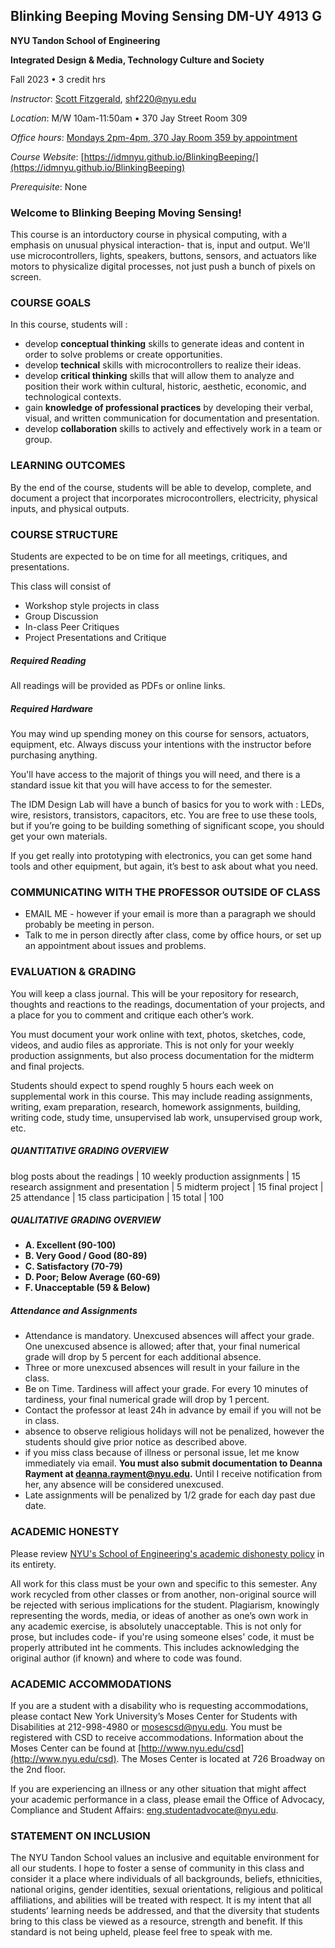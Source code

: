 ## Blinking Beeping Moving Sensing DM-UY 4913 G

**NYU Tandon School of Engineering**

**Integrated Design & Media, Technology Culture and Society**

Fall 2023 • 3 credit hrs

_Instructor_:  [Scott Fitzgerald](http://ennuigo.com), shf220@nyu.edu 

_Location_: M/W 10am-11:50am • 370 Jay Street Room 309

_Office hours_:  [Mondays 2pm-4pm, 370 Jay Room 359 by appointment](https://calendar.app.google/wcYr7Xj8eB8wRJ5B9) 

_Course Website_: [https://idmnyu.github.io/BlinkingBeeping/](https://idmnyu.github.io/BlinkingBeeping)

_Prerequisite_: None

### **Welcome to Blinking Beeping Moving Sensing!**

This course is an intorductory course in physical computing, with a emphasis on unusual physical interaction- that is, input and output. We'll use microcontrollers, lights, speakers, buttons, sensors, and actuators like motors to physicalize digital processes, not just push a bunch of pixels on screen.  

### **COURSE GOALS**
In this course, students will :

- develop **conceptual thinking** skills to generate ideas and content in order to solve problems or create opportunities.
- develop **technical** skills with microcontrollers to realize their ideas.
- develop **critical thinking** skills that will allow them to analyze and position their work within cultural, historic, aesthetic, economic, and technological contexts.
- gain **knowledge of professional practices** by developing their verbal, visual, and written communication for documentation and presentation.
- develop **collaboration** skills to actively and effectively work in a team or group.

### **LEARNING OUTCOMES**

By the end of the course, students will be able to develop, complete, and document a project that incorporates microcontrollers, electricity, physical inputs, and physical outputs.

### **COURSE STRUCTURE**

Students are expected to be on time for all meetings, critiques, and presentations.

This class will consist of

* Workshop style projects in class
* Group Discussion
* In-class Peer Critiques
* Project Presentations and Critique

##### Required Reading
All readings will be provided as PDFs or online links.

##### Required Hardware
You may wind up spending money on this course for sensors, actuators, equipment, etc. Always discuss your intentions with the instructor before purchasing anything.

You'll have access to the majorit of things you will need, and there is a standard issue kit that you will have access to for the semester.

The IDM Design Lab will have a bunch of basics for you to work with : LEDs, wire, resistors, transistors, capacitors, etc. You are free to use these tools, but if you’re going to be building something of significant scope, you should get your own materials.

If you get really into prototyping with electronics, you can get some hand tools and other equipment, but again, it’s best to ask about what you need.

### **COMMUNICATING WITH THE PROFESSOR OUTSIDE OF CLASS**

* EMAIL ME - however if your email is more than a paragraph we should probably be meeting in person.
* Talk to me in person directly after class, come by office hours, or set up an appointment about issues and problems.

### **EVALUATION & GRADING**
You will keep a class journal. This will be your repository for research, thoughts and reactions to the readings, documentation of your projects, and a place for you to comment and critique each other’s work. 

You must document your work online with text, photos, sketches, code, videos, and audio files as approriate. This is not only for your weekly production assignments, but also process documentation for the midterm and final projects.

Students should expect to spend roughly 5 hours each week on supplemental work in this course. This may include reading assignments, writing, exam preparation, research, homework assignments, building, writing code, study time, unsupervised lab work, unsupervised group work, etc.

##### QUANTITATIVE GRADING OVERVIEW

blog posts about the readings |  10
weekly production assignments  | 15
research assignment and presentation | 5
midterm project  |  15
final project | 25
attendance | 15
class participation | 15
total |  100

##### QUALITATIVE GRADING OVERVIEW

- **A. Excellent \(90-100\)**
- **B. Very Good / Good \(80-89\)**
- **C. Satisfactory \(70-79\)**
- **D. Poor; Below Average \(60-69\)**
- **F. Unacceptable \(59 & Below\)**

##### **Attendance and Assignments**

* Attendance is mandatory. Unexcused absences will affect your grade. One unexcused absence is allowed; after that, your final numerical grade will drop by 5 percent for each additional absence.
* Three or more unexcused absences will result in your failure in the class.
* Be on Time. Tardiness will affect your grade. For every 10 minutes of tardiness, your final numerical grade will drop by 1 percent. 
* Contact the professor at least 24h in advance by email if you will not be in class. 
* absence to observe religious holidays will not be penalized, however the students should give prior notice as described above. 
* if you miss class because of illness or personal issue, let me know immediately via email. **You must also submit documentation to Deanna Rayment at deanna.rayment@nyu.edu.** Until I receive notification from her, any absence will be considered unexcused. 
* Late assignments will be penalized by 1/2 grade for each day past due date. 

### **ACADEMIC HONESTY**

Please review [NYU's School of Engineering's academic dishonesty policy](https://engineering.nyu.edu/campus-and-community/student-life/office-student-affairs/policies/student-code-conduct) in its entirety.

All work for this class must be your own and specific to this semester. Any work recycled from other classes or from another, non-original source will be rejected with serious implications for the student. Plagiarism, knowingly representing the words, media, or ideas of another as one’s own work in any academic exercise, is absolutely unacceptable. This is not only for prose, but includes code- if you're using someone elses' code, it must be properly attributed int he comments. This includes acknowledging the original author (if known) and where to code was found.

### **ACADEMIC ACCOMMODATIONS**
If you are a student with a disability who is requesting accommodations, please contact New York University’s Moses Center for Students with Disabilities at 212-998-4980 or [mosescsd@nyu.edu](mailto:mosescsd@nyu.edu). You must be registered with CSD to receive accommodations. Information about the Moses Center can be found at [http://www.nyu.edu/csd](http://www.nyu.edu/csd). The Moses Center is located at 726 Broadway on the 2nd floor.

If you are experiencing an illness or any other situation that might affect your academic performance in a class, please email the Office of Advocacy, Compliance and Student Affairs: [eng.studentadvocate@nyu.edu](mailto:eng.studentadvocate@nyu.edu).

### **STATEMENT ON INCLUSION**
The NYU Tandon School values an inclusive and equitable environment for all our students. I hope to foster a sense of community in this class and consider it a place where individuals of all backgrounds, beliefs, ethnicities, national origins, gender identities, sexual orientations, religious and political affiliations, and abilities will be treated with respect.  It is my intent that all students’ learning needs be addressed, and that the diversity that students bring to this class be viewed as a resource, strength and benefit.  If this standard is not being upheld, please feel free to speak with me.

